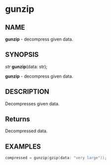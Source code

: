 # gunzip

## NAME

**gunzip** - decompress given data.

## SYNOPSIS

*str* **gunzip**(data: str);

**gunzip** - decompress given data.

## DESCRIPTION

Decompresses given data.
## Returns

Decompressed data.
## EXAMPLES

```cpp
compressed = gunzip(gzip(data: "very large"));
```
